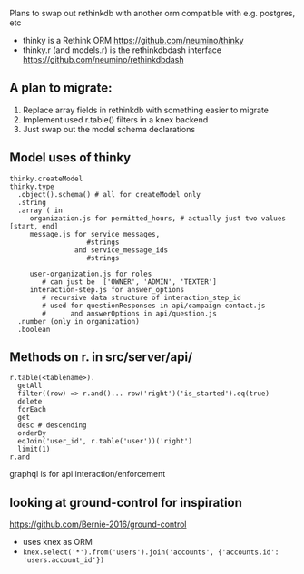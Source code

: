 Plans to swap out rethinkdb with another orm compatible
 with e.g. postgres, etc

* thinky is a Rethink ORM https://github.com/neumino/thinky
* thinky.r (and models.r) is the rethinkdbdash interface
    https://github.com/neumino/rethinkdbdash

## A plan to migrate:

 1. Replace array fields in rethinkdb with something easier to migrate
 2. Implement used r.table() filters in a knex backend
 3. Just swap out the model schema declarations

## Model uses of thinky

```
thinky.createModel
thinky.type
  .object().schema() # all for createModel only
  .string
  .array ( in 
     organization.js for permitted_hours, # actually just two values [start, end]
     message.js for service_messages,
                   #strings
                and service_message_ids
                   #strings

     user-organization.js for roles
        # can just be  ['OWNER', 'ADMIN', 'TEXTER']
     interaction-step.js for answer_options
        # recursive data structure of interaction_step_id
        # used for questionResponses in api/campaign-contact.js
        #      and answerOptions in api/question.js
  .number (only in organization)
  .boolean
```

## Methods on r. in src/server/api/

```
r.table(<tablename>).
  getAll
  filter((row) => r.and()... row('right')('is_started').eq(true)
  delete
  forEach
  get
  desc # descending
  orderBy
  eqJoin('user_id', r.table('user'))('right')
  limit(1)
r.and
```

graphql is for api interaction/enforcement

## looking at ground-control for inspiration

https://github.com/Bernie-2016/ground-control

* uses knex as ORM
* `knex.select('*').from('users').join('accounts', {'accounts.id': 'users.account_id'})`